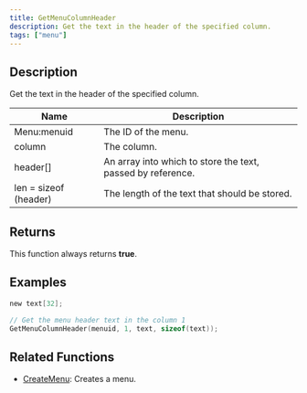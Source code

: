 ```yaml
---
title: GetMenuColumnHeader
description: Get the text in the header of the specified column.
tags: ["menu"]
---
```


<VersionWarn version='omp v1.1.0.2612' />

## Description

Get the text in the header of the specified column.

| Name                  | Description                                                 |
| --------------------- | ----------------------------------------------------------- |
| Menu:menuid           | The ID of the menu.                                         |
| column                | The column.                                                 |
| header[]              | An array into which to store the text, passed by reference. |
| len = sizeof (header) | The length of the text that should be stored.               |

## Returns

This function always returns **true**.

## Examples

```c
new text[32];

// Get the menu header text in the column 1
GetMenuColumnHeader(menuid, 1, text, sizeof(text));
```

## Related Functions

- [CreateMenu](CreateMenu): Creates a menu.

